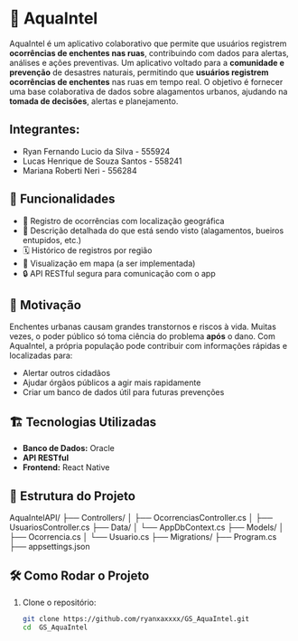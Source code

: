 # 🌊 AquaIntel

AquaIntel é um aplicativo colaborativo que permite que usuários registrem **ocorrências de enchentes nas ruas**, contribuindo com dados para alertas, análises e ações preventivas.
Um aplicativo voltado para a **comunidade e prevenção** de desastres naturais, permitindo que **usuários registrem ocorrências de enchentes** nas ruas em tempo real.
O objetivo é fornecer uma base colaborativa de dados sobre alagamentos urbanos, ajudando na **tomada de decisões**, alertas e planejamento.

## Integrantes:
- Ryan Fernando Lucio da Silva - 555924
- Lucas Henrique de Souza Santos - 558241
- Mariana Roberti Neri - 556284

## 🚀 Funcionalidades

- 📍 Registro de ocorrências com localização geográfica
- 📝 Descrição detalhada do que está sendo visto (alagamentos, bueiros entupidos, etc.)
- 🗓 Histórico de registros por região
- 🧭 Visualização em mapa (a ser implementada)
- 🔒 API RESTful segura para comunicação com o app

## 🧠 Motivação

Enchentes urbanas causam grandes transtornos e riscos à vida. Muitas vezes, o poder público só toma ciência do problema **após** o dano. 
Com AquaIntel, a própria população pode contribuir com informações rápidas e localizadas para:

- Alertar outros cidadãos
- Ajudar órgãos públicos a agir mais rapidamente
- Criar um banco de dados útil para futuras prevenções

## 🏗 Tecnologias Utilizadas

- **Banco de Dados:** Oracle
- **API RESTful**
- **Frontend:** React Native

## 📁 Estrutura do Projeto

AquaIntelAPI/
├── Controllers/
│   ├── OcorrenciasController.cs
│   ├── UsuariosController.cs
├── Data/
│   └── AppDbContext.cs
├── Models/
│   ├── Ocorrencia.cs
│   └── Usuario.cs
├── Migrations/
├── Program.cs
├── appsettings.json

## 🛠 Como Rodar o Projeto

1. Clone o repositório:
   ```bash
   git clone https://github.com/ryanxaxxxx/GS_AquaIntel.git
   cd  GS_AquaIntel
